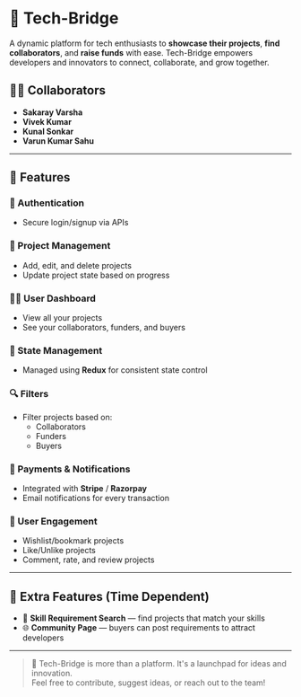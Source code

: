 # 🚀 Tech-Bridge

A dynamic platform for tech enthusiasts to **showcase their projects**, **find collaborators**, and **raise funds** with ease. Tech-Bridge empowers developers and innovators to connect, collaborate, and grow together.

## 👨‍💻 Collaborators

- **Sakaray Varsha**  
- **Vivek Kumar**  
- **Kunal Sonkar**  
- **Varun Kumar Sahu**

---

## 🌟 Features

### 🔐 Authentication
- Secure login/signup via APIs

### 🧰 Project Management
- Add, edit, and delete projects  
- Update project state based on progress

### 🧑‍💼 User Dashboard
- View all your projects  
- See your collaborators, funders, and buyers

### 🧠 State Management
- Managed using **Redux** for consistent state control

### 🔍 Filters
- Filter projects based on:
  - Collaborators
  - Funders
  - Buyers

### 💸 Payments & Notifications
- Integrated with **Stripe** / **Razorpay**
- Email notifications for every transaction

### 💖 User Engagement
- Wishlist/bookmark projects  
- Like/Unlike projects  
- Comment, rate, and review projects

---

## 🧪 Extra Features (Time Dependent)

- 🔎 **Skill Requirement Search** — find projects that match your skills  
- 🌐 **Community Page** — buyers can post requirements to attract developers

---

> 🎯 Tech-Bridge is more than a platform. It's a launchpad for ideas and innovation.  
Feel free to contribute, suggest ideas, or reach out to the team!


